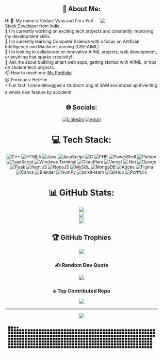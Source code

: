 <div align="center"> 
  
## 💫 About Me:
</div>
<p>
  <img align="right" src="https://github.com/user-attachments/assets/f48458dd-a624-49ce-bcd7-7fe30cc5cafd" width="190" />
  Hi 👋! My name is Vedant Vyas and I'm a Full Stack Developer from India.<br>
  🔭 I’m currently working on exciting tech projects and constantly improving my development skills.<br>
  🌱 I’m currently learning Computer Science with a focus on Artificial Intelligence and Machine Learning (CSE-AIML).<br>
  👯 I’m looking to collaborate on innovative AI/ML projects, web development, or anything that sparks creativity!<br>
  💬 Ask me about building smart web apps, getting started with AI/ML, or tips on student tech projects.<br>
  📫 How to reach me: <a href="https://vedant417.github.io/Vedant-Vyas-Portfolio/">My Portfolio</a><br>
  😄 Pronouns: He/Him<br>
  ⚡ Fun fact: I once debugged a stubborn bug at 3AM and ended up inventing a whole new feature by accident!
</p>


<div align="center"> 
  
## 🌐 Socials:
[![LinkedIn](https://img.shields.io/badge/LinkedIn-%230077B5.svg?logo=linkedin&logoColor=white)](https://linkedin.com/in/http://www.linkedin.com/in/vedant-vyas-5172a028a) [![email](https://img.shields.io/badge/Email-D14836?logo=gmail&logoColor=white)](mailto:vedantvyas77@gmail.com) 
</div>


<div align="center"> 

# 💻 Tech Stack:
![C++](https://img.shields.io/badge/c++-%2300599C.svg?style=plastic&logo=c%2B%2B&logoColor=white) ![HTML5](https://img.shields.io/badge/html5-%23E34F26.svg?style=plastic&logo=html5&logoColor=white) ![Java](https://img.shields.io/badge/java-%23ED8B00.svg?style=plastic&logo=openjdk&logoColor=white) ![JavaScript](https://img.shields.io/badge/javascript-%23323330.svg?style=plastic&logo=javascript&logoColor=%23F7DF1E) ![C](https://img.shields.io/badge/c-%2300599C.svg?style=plastic&logo=c&logoColor=white) ![PHP](https://img.shields.io/badge/php-%23777BB4.svg?style=plastic&logo=php&logoColor=white) ![PowerShell](https://img.shields.io/badge/PowerShell-%235391FE.svg?style=plastic&logo=powershell&logoColor=white) ![Python](https://img.shields.io/badge/python-3670A0?style=plastic&logo=python&logoColor=ffdd54) ![TypeScript](https://img.shields.io/badge/typescript-%23007ACC.svg?style=plastic&logo=typescript&logoColor=white) ![Windows Terminal](https://img.shields.io/badge/Windows%20Terminal-%234D4D4D.svg?style=plastic&logo=windows-terminal&logoColor=white) ![Cloudflare](https://img.shields.io/badge/Cloudflare-F38020?style=plastic&logo=Cloudflare&logoColor=white) ![Vercel](https://img.shields.io/badge/vercel-%23000000.svg?style=plastic&logo=vercel&logoColor=white) ![.Net](https://img.shields.io/badge/.NET-5C2D91?style=plastic&logo=.net&logoColor=white) ![Django](https://img.shields.io/badge/django-%23092E20.svg?style=plastic&logo=django&logoColor=white) ![Flask](https://img.shields.io/badge/flask-%23000.svg?style=plastic&logo=flask&logoColor=white) ![Next JS](https://img.shields.io/badge/Next-black?style=plastic&logo=next.js&logoColor=white) ![NodeJS](https://img.shields.io/badge/node.js-6DA55F?style=plastic&logo=node.js&logoColor=white) ![MySQL](https://img.shields.io/badge/mysql-4479A1.svg?style=plastic&logo=mysql&logoColor=white) ![MongoDB](https://img.shields.io/badge/MongoDB-%234ea94b.svg?style=plastic&logo=mongodb&logoColor=white) ![Adobe](https://img.shields.io/badge/adobe-%23FF0000.svg?style=plastic&logo=adobe&logoColor=white) ![Figma](https://img.shields.io/badge/figma-%23F24E1E.svg?style=plastic&logo=figma&logoColor=white) ![Canva](https://img.shields.io/badge/Canva-%2300C4CC.svg?style=plastic&logo=Canva&logoColor=white) ![Blender](https://img.shields.io/badge/blender-%23F5792A.svg?style=plastic&logo=blender&logoColor=white) ![NumPy](https://img.shields.io/badge/numpy-%23013243.svg?style=plastic&logo=numpy&logoColor=white) ![scikit-learn](https://img.shields.io/badge/scikit--learn-%23F7931E.svg?style=plastic&logo=scikit-learn&logoColor=white) ![GitHub](https://img.shields.io/badge/github-%23121011.svg?style=plastic&logo=github&logoColor=white) ![Portfolio](https://img.shields.io/badge/Portfolio-%23000000.svg?style=plastic&logo=firefox&logoColor=#FF7139)
</div>

<div align="center"> 

# 📊 GitHub Stats:
![](https://github-readme-stats.vercel.app/api?username=Vedant417&theme=dark&hide_border=false&include_all_commits=true&count_private=true)<br/>
![](https://nirzak-streak-stats.vercel.app/?user=Vedant417&theme=dark&hide_border=false)<br/>
![](https://github-readme-stats.vercel.app/api/top-langs/?username=Vedant417&theme=dark&hide_border=false&include_all_commits=true&count_private=true&layout=compact)
</div>

<div align="center"> 
  
## 🏆 GitHub Trophies
![](https://github-profile-trophy.vercel.app/?username=Vedant417&theme=radical&no-frame=true&no-bg=false&margin-w=4)
</div>

<div align="center"> 
  
### ✍️ Random Dev Quote
![](https://quotes-github-readme.vercel.app/api?type=horizontal&theme=radical)
</div>

<div align="center"> 

### 🔝 Top Contributed Repo
![](https://github-contributor-stats.vercel.app/api?username=Vedant417&limit=5&theme=dark&combine_all_yearly_contributions=true)
</div>

<div align="center"> 
  
---
[![](https://visitcount.itsvg.in/api?id=Vedant417&icon=0&color=0)](https://visitcount.itsvg.in)
</div>

<div align="center"> 
  
![snake gif](https://github.com/Vedant417/Vedant417/blob/output/github-snake-dark.svg)
</div>
